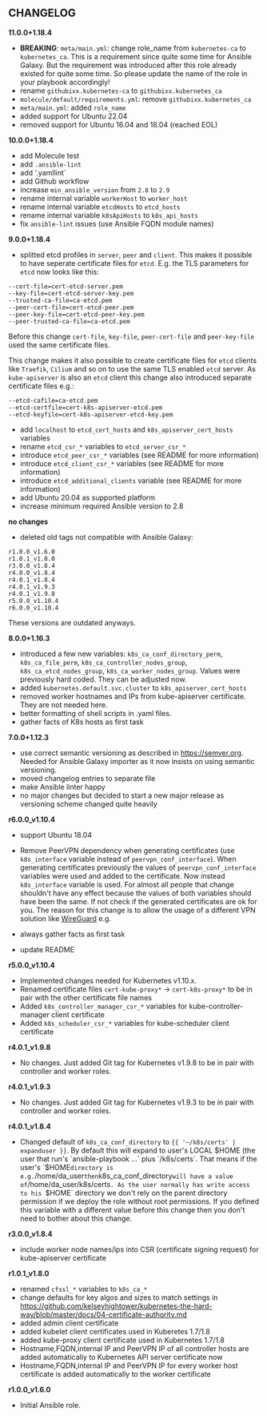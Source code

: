 CHANGELOG
---------

**11.0.0+1.18.4**

- **BREAKING**: `meta/main.yml`: change role_name from `kubernetes-ca` to `kubernetes_ca`. This is a requirement since quite some time for Ansible Galaxy. But the requirement was introduced after this role already existed for quite some time. So please update the name of the role in your playbook accordingly!
- rename `githubixx.kubernetes-ca` to `githubixx.kubernetes_ca`
- `molecule/default/requirements.yml`: remove `githubixx.kubernetes_ca`
- `meta/main.yml`: added `role_name`
- added support for Ubuntu 22.04
- removed support for Ubuntu 16.04 and 18.04 (reached EOL)

**10.0.0+1.18.4**

- add Molecule test
- add `.ansible-lint`
- add '.yamllint`
- add Github workflow
- increase `min_ansible_version` from `2.8` to `2.9`
- rename internal variable `workerHost` to `worker_host`
- rename internal variable `etcdHosts` to `etcd_hosts`
- rename internal variable `k8sApiHosts` to `k8s_api_hosts`
- fix `ansible-lint` issues (use Ansible FQDN module names)

**9.0.0+1.18.4**

- splitted etcd profiles in `server`, `peer` and `client`. This makes it possible to have seperate certificate files for `etcd`. E.g. the TLS parameters for `etcd` now looks like this:

```
--cert-file=cert-etcd-server.pem
--key-file=cert-etcd-server-key.pem
--trusted-ca-file=ca-etcd.pem
--peer-cert-file=cert-etcd-peer.pem
--peer-key-file=cert-etcd-peer-key.pem
--peer-trusted-ca-file=ca-etcd.pem
```

Before this change `cert-file`, `key-file`, `peer-cert-file` and `peer-key-file` used the same certificate files.

This change makes it also possible to create certificate files for `etcd` clients like `Traefik`, `Cilium` and so on to use the same TLS enabled `etcd` server. As `kube-apiserver` is also an `etcd` client this change also introduced separate certificate files e.g.:

```
--etcd-cafile=ca-etcd.pem
--etcd-certfile=cert-k8s-apiserver-etcd.pem
--etcd-keyfile=cert-k8s-apiserver-etcd-key.pem
```

- add `localhost` to `etcd_cert_hosts` and `k8s_apiserver_cert_hosts` variables
- rename `etcd_csr_*` variables to `etcd_server_csr_*`
- introduce `etcd_peer_csr_*` variables (see README for more information)
- introduce `etcd_client_csr_*` variables (see README for more information)
- introduce `etcd_additional_clients` variable (see README for more information)
- add Ubuntu 20.04 as supported platform
- increase minimum required Ansible version to 2.8

**no changes**

- deleted old tags not compatible with Ansible Galaxy:

```
r1.0.0_v1.6.0
r1.0.1_v1.8.0
r3.0.0_v1.8.4
r4.0.0_v1.8.4
r4.0.1_v1.8.4
r4.0.1_v1.9.3
r4.0.1_v1.9.8
r5.0.0_v1.10.4
r6.0.0_v1.10.4
```

These versions are outdated anyways.

**8.0.0+1.16.3**

- introduced a few new variables: `k8s_ca_conf_directory_perm`, `k8s_ca_file_perm`, `k8s_ca_controller_nodes_group`, `k8s_ca_etcd_nodes_group`, `k8s_ca_worker_nodes_group`. Values were previously hard coded. They can be adjusted now.
- added `kubernetes.default.svc.cluster` to `k8s_apiserver_cert_hosts`
- removed worker hostnames and IPs from kube-apiserver certificate. They are not needed here.
- better formatting of shell scripts in .yaml files.
- gather facts of K8s hosts as first task

**7.0.0+1.12.3**

- use correct semantic versioning as described in https://semver.org. Needed for Ansible Galaxy importer as it now insists on using semantic versioning.
- moved changelog entries to separate file
- make Ansible linter happy
- no major changes but decided to start a new major release as versioning scheme changed quite heavily

**r6.0.0_v1.10.4**

- support Ubuntu 18.04

- Remove PeerVPN dependency when generating certificates (use `k8s_interface` variable instead of `peervpn_conf_interface`). When generating certificates previously the values of `peervpn_conf_interface` variables were used and added to the certificate. Now instead `k8s_interface` variable is used. For almost all people that change shouldn't have any effect because the values of both variables should have been the same. If not check if the generated certificates are ok for you. The reason for this change is to allow the usage of a different VPN solution like [WireGuard](https://github.com/githubixx/ansible-role-wireguard) e.g.

- always gather facts as first task

- update README

**r5.0.0_v1.10.4**

- Implemented changes needed for Kubernetes v1.10.x.
- Renamed certificate files `cert-kube-proxy*` -> `cert-k8s-proxy*` to be in pair with the other certificate file names
- Added `k8s_controller_manager_csr_*` variables for kube-controller-manager client certificate
- Added `k8s_scheduler_csr_*` variables for kube-scheduler client certificate

**r4.0.1_v1.9.8**

- No changes. Just added Git tag for Kubernetes v1.9.8 to be in pair with controller and worker roles.

**r4.0.1_v1.9.3**

- No changes. Just added Git tag for Kubernetes v1.9.3 to be in pair with controller and worker roles.

**r4.0.1_v1.8.4**

- Changed default of `k8s_ca_conf_directory` to `{{ '~/k8s/certs' | expanduser }}`. By default this will expand to user's LOCAL $HOME (the user that run's `ansible-playbook ...` plus `/k8s/certs`. That means if the user's `$HOME` directory is e.g. `/home/da_user` then `k8s_ca_conf_directory` will have a value of `/home/da_user/k8s/certs`. As the user normally has write access to his `$HOME` directory we don't rely on the parent directory permission if we deploy the role without root permissions. If you defined this variable with a different value before this change then you don't need to bother about this change.

**r3.0.0_v1.8.4**

- include worker node names/ips into CSR (certificate signing request) for kube-apiserver certificate

**r1.0.1_v1.8.0**

- renamed `cfssl_*` variables to `k8s_ca_*`
- change defaults for key algos and sizes to match settings in https://github.com/kelseyhightower/kubernetes-the-hard-way/blob/master/docs/04-certificate-authority.md
- added admin client certificate
- added kubelet client certificates used in Kuberetes 1.7/1.8
- added kube-proxy client certificate used in Kubernetes 1.7/1.8
- Hostname,FQDN,internal IP and PeerVPN IP of all controller hosts are added automatically to Kubernetes API server certificate now
- Hostname,FQDN,internal IP and PeerVPN IP for every worker host certificate is added automatically to the worker certificate

**r1.0.0_v1.6.0**

- Initial Ansible role.
